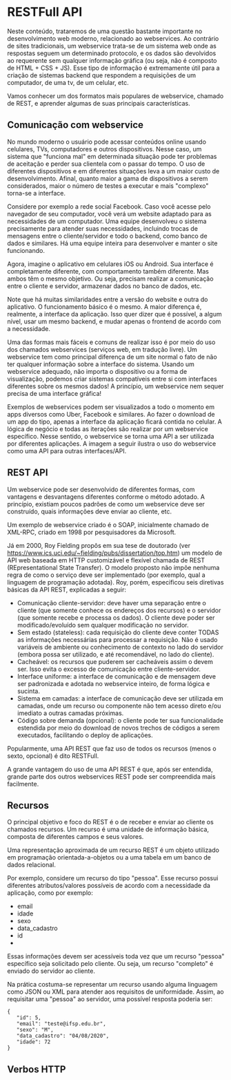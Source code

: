 # RESTFull API

Neste conteúdo, trataremos de uma questão bastante importante no desenvolvimento web moderno, relacionado ao webservices. Ao contrário de sites tradicionais, um webservice trata-se de um sistema web onde as respostas seguem um determinado protocolo, e os dados são devolvidos ao requerente sem qualquer informação gráfica (ou seja, não é composto de HTML + CSS + JS). Esse tipo de informação é extremamente útil para a criação de sistemas backend que respondem a requisições de um computador, de uma tv, de um celular, etc.


Vamos conhecer um dos formatos mais populares de webservice, chamado de REST, e aprender algumas de suas principais características.

## Comunicação com webservice

No mundo moderno o usuário pode acessar conteúdos online usando celulares, TVs, computadores e outros dispositivos. Nesse caso, um sistema que "funciona mal" em determinada situação pode ter problemas de aceitação e perder sua clientela com o passar do tempo. O uso de diferentes dispositivos e em diferentes situações leva a um maior custo de desenvolvimento. Afinal, quanto maior a gama de dispositivos a serem considerados, maior o número de testes a executar e mais "complexo" torna-se a interface.



Considere por exemplo a rede social Facebook. Caso você acesse pelo navegador de seu computador, você verá um website adaptado para as necessidades de um computador. Uma equipe desenvolveu o sistema precisamente para atender suas necessidades, incluindo trocas de mensagens entre o cliente/servidor e todo o backend, como banco de dados e similares. Há uma equipe inteira para desenvolver e manter o site funcionando.

Agora, imagine o aplicativo em celulares iOS ou Android. Sua interface é completamente diferente, com comportamento também diferente. Mas ambos têm o mesmo objetivo. Ou seja, precisam realizar a comunicação entre o cliente e servidor, armazenar dados no banco de dados, etc.

Note que há muitas similaridades entre a versão do website e outra do aplicativo. O funcionamento básico é o mesmo. A maior diferença é, realmente, a interface da aplicação. Isso quer dizer que é possível, a algum nível, usar um mesmo backend, e mudar apenas o frontend de acordo com a necessidade.

Uma das formas mais fáceis e comuns de realizar isso é por meio do uso dos chamados webservices (serviços web, em tradução livre). Um webservice tem como principal diferença de um site normal o fato de não ter qualquer informação sobre a interface do sistema. Usando um webservice adequado, não importa o dispositivo ou a forma de visualização, podemos criar sistemas compatíveis entre si com interfaces diferentes sobre os mesmos dados! A princípio, um webservice nem sequer precisa de uma interface gráfica!

Exemplos de webservices podem ser visualizados a todo o momento em apps diversos como Uber, Facebook e similares. Ao fazer o download de um app do tipo, apenas a interface da aplicação ficará contida no celular. A lógica de negócio e todas as iterações são realizar por um webservice específico. Nesse sentido, o webservice se torna uma API a ser utilizada por diferentes aplicações. A imagem a seguir ilustra o uso do webservice como uma API para outras interfaces/API.

## REST API

Um webservice pode ser desenvolvido de diferentes formas, com vantagens e desvantagens diferentes conforme o método adotado. A princípio, existiam poucos padrões de como um webservice deve ser construído, quais informações deve enviar ao cliente, etc.

Um exemplo de webservice criado é o SOAP, inicialmente chamado de XML-RPC, criado em 1998 por pesquisadores da Microsoft.

Já em 2000, Roy Fielding propôs em sua tese de doutorado (ver https://www.ics.uci.edu/~fielding/pubs/dissertation/top.htm) um modelo de API web baseada em HTTP customizável e flexível chamada de REST (REpresentational State Transfer). O modelo proposto não impõe nenhuma regra de como o serviço deve ser implementado (por exemplo, qual a linguagem de programação adotada). Roy, porém, especificou seis diretivas básicas da API REST, explicadas a seguir:

- Comunicação cliente-servidor: deve haver uma separação entre o cliente (que somente conhece os endereços dos recursos) e o servidor (que somente recebe e processa os dados). O cliente deve poder ser modificado/evoluído sem qualquer modificação no servidor.
- Sem estado (stateless): cada requisição do cliente deve conter TODAS as informações necessárias para processar a requisição. Não é usado variáveis de ambiente ou conhecimento de contexto no lado do servidor (embora possa ser utilizado, e até recomendável, no lado do cliente).
- Cacheável: os recursos que puderem ser cacheáveis assim o devem ser. Isso evita o excesso de comunicação entre cliente-servidor.
- Interface uniforme: a interface de comunicação e de mensagem deve ser padronizada e adotada no webservice inteiro, de forma lógica e sucinta.
- Sistema em camadas: a interface de comunicação deve ser utilizada em camadas, onde um recurso ou componente não tem acesso direto e/ou imediato a outras camadas próximas.
- Código sobre demanda (opcional): o cliente pode ter sua funcionalidade estendida por meio do download de novos trechos de códigos a serem executados, facilitando o deploy de aplicações.

Popularmente, uma API REST que faz uso de todos os recursos (menos o sexto, opcional) é dito RESTFull.

A grande vantagem do uso de uma API REST é que, após ser entendida, grande parte dos outros webservices REST pode ser compreendida mais facilmente.

## Recursos 

O principal objetivo e foco do REST é o de receber e enviar ao cliente os chamados recursos. Um recurso é uma unidade de informação básica, composta de diferentes campos e seus valores.

Uma representação aproximada de um recurso REST é um objeto utilizado em programação orientada-a-objetos ou a uma tabela em um banco de dados relacional. 

Por exemplo, considere um recurso do tipo "pessoa". Esse recurso possui diferentes atributos/valores possíveis de acordo com a necessidade da aplicação, como por exemplo:

- email
- idade
- sexo
- data_cadastro
- id
- 
Essas informações devem ser acessíveis toda vez que um recurso "pessoa" específico seja solicitado pelo cliente. Ou seja, um recurso "completo" é enviado do servidor ao cliente.

Na prática costuma-se representar um recurso usando alguma linguagem como JSON ou XML para atender aos requisitos de uniformidade. Assim, ao requisitar uma "pessoa" ao servidor, uma possível resposta poderia ser:

```
{
   "id": 5,
   "email": "teste@ifsp.edu.br",
   "sexo": "M",
   "data_cadastro": "04/08/2020",
   "idade": 72
}
```

## Verbos HTTP
